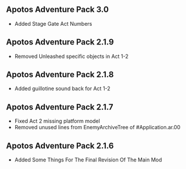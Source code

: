 


## Apotos Adventure Pack 3.0

- Added Stage Gate Act Numbers

## Apotos Adventure Pack 2.1.9

- Removed Unleashed specific objects in Act 1-2


## Apotos Adventure Pack 2.1.8

- Added guillotine sound back for Act 1-2


## Apotos Adventure Pack 2.1.7

- Fixed Act 2 missing platform model
- Removed unused lines from EnemyArchiveTree of #Application.ar.00


## Apotos Adventure Pack 2.1.6

- Added Some Things For The Final Revision Of The Main Mod